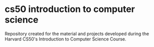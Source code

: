 # cs50 introduction to computer science
 Repository created for the material and projects developed during the Harvard CS50's Introduction to Computer Science Course.
